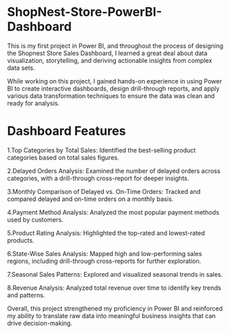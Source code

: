 # ShopNest-Store-PowerBI-Dashboard
This is my first project in Power BI, and throughout the process of designing the Shopnest Store Sales Dashboard, I learned a great deal about data visualization, storytelling, and deriving actionable insights from complex data sets.

While working on this project, I gained hands-on experience in using Power BI to create interactive dashboards, design drill-through reports, and apply various data transformation techniques to ensure the data was clean and ready for analysis.

# Dashboard Features

1.Top Categories by Total Sales: Identified the best-selling product categories based on total sales figures.

2.Delayed Orders Analysis: Examined the number of delayed orders across categories, with a drill-through cross-report for deeper insights.

3.Monthly Comparison of Delayed vs. On-Time Orders: Tracked and compared delayed and on-time orders on a monthly basis.

4.Payment Method Analysis: Analyzed the most popular payment methods used by customers.

5.Product Rating Analysis: Highlighted the top-rated and lowest-rated products.

6.State-Wise Sales Analysis: Mapped high and low-performing sales regions, including drill-through cross-reports for further exploration.

7.Seasonal Sales Patterns: Explored and visualized seasonal trends in sales.

8.Revenue Analysis: Analyzed total revenue over time to identify key trends and patterns.

Overall, this project strengthened my proficiency in Power BI and reinforced my ability to translate raw data into meaningful business insights that can drive decision-making.
